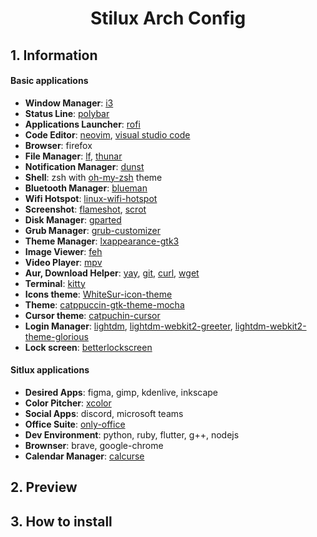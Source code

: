 <h1 style="text-align: center">Stilux Arch Config</h1>

## 1. Information
#### Basic applications
- **Window Manager**: [i3](https://github.com/i3/i3)
- **Status Line**: [polybar](https://github.com/polybar/polybar)
- **Applications Launcher**: [rofi](https://github.com/davatorium/rofi)
- **Code Editor**: [neovim](https://github.com/neovim/neovim), [visual studio code](https://github.com/microsoft/vscode)
- **Browser**: firefox
- **File Manager**: [lf](https://github.com/gokcehan/lf), [thunar](https://github.com/xfce-mirror/thunar)
- **Notification Manager**: [dunst](https://github.com/dunst-project/dunst)
- **Shell**: zsh with [oh-my-zsh](https://github.com/ohmyzsh/ohmyzsh) theme
- **Bluetooth Manager**: [blueman](https://github.com/blueman-project/blueman)
- **Wifi Hotspot**: [linux-wifi-hotspot](https://github.com/lakinduakash/linux-wifi-hotspot)
- **Screenshot**: [flameshot](https://github.com/flameshot-org/flameshot), [scrot](https://github.com/dreamer/scrot)
- **Disk Manager**: [gparted](https://github.com/mgehre/gparted)
- **Grub Manager**: [grub-customizer](https://github.com/mdeguzis/grub-customizer/tree/master)
- **Theme Manager**: [lxappearance-gtk3](https://security.archlinux.org/package/lxappearance-gtk3)
- **Image Viewer**: [feh](https://github.com/derf/feh)
- **Video Player**: [mpv](https://github.com/mpv-player/mpv)
- **Aur, Download Helper**: [yay](https://github.com/Jguer/yay), [git](https://git-scm.com/), [curl](https://github.com/curl/curl), [wget](https://github.com/jay/wget)
- **Terminal**: [kitty](https://github.com/kovidgoyal/kitty)
- **Icons theme**: [WhiteSur-icon-theme](https://github.com/vinceliuice/WhiteSur-icon-theme)
- **Theme**: [catppuccin-gtk-theme-mocha](https://github.com/catppuccin/gtk)
- **Cursor theme**: [catpuchin-cursor](https://github.com/catppuccin/cursors)
- **Login Manager**: [lightdm](https://github.com/canonical/lightdm), [lightdm-webkit2-greeter](https://github.com/antergos/web-greeter), [lightdm-webkit2-theme-glorious](https://github.com/manilarome/lightdm-webkit2-theme-glorious)
- **Lock screen**: [betterlockscreen](https://github.com/betterlockscreen/betterlockscreen)

#### Sitlux applications
- **Desired Apps**: figma, gimp, kdenlive, inkscape
- **Color Pitcher**: [xcolor](https://github.com/Soft/xcolor)
- **Social Apps**: discord, microsoft teams
- **Office Suite**: [only-office](https://github.com/ONLYOFFICE/DesktopEditors)
- **Dev Environment**: python, ruby, flutter, g++, nodejs
- **Brownser**: brave, google-chrome
- **Calendar Manager**: [calcurse](https://github.com/lfos/calcurse)

## 2. Preview



## 3. How to install
